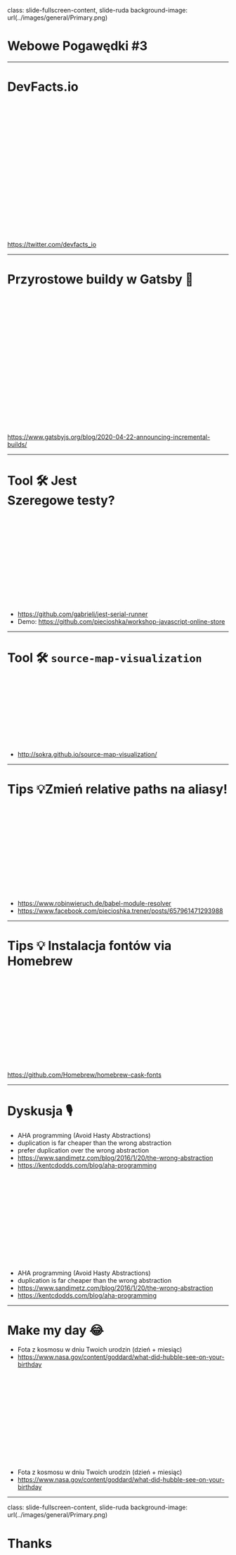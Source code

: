 class: slide-fullscreen-content, slide-ruda
background-image: url(../images/general/Primary.png)

# Webowe Pogawędki #3

---

# DevFacts.io

<div style="height: 300px"></div>

<https://twitter.com/devfacts_io>

---

# Przyrostowe buildy w Gatsby 🎉

<div style="height: 300px"></div>

<https://www.gatsbyjs.org/blog/2020-04-22-announcing-incremental-builds/>

---

# Tool 🛠 Jest<br/>Szeregowe testy?

<div style="height: 200px"></div>

* <https://github.com/gabrieli/jest-serial-runner>
* Demo: <https://github.com/piecioshka/workshop-javascript-online-store>

---

# Tool 🛠 `source-map-visualization`

<div style="height: 150px"></div>

* <http://sokra.github.io/source-map-visualization/>

---

# Tips 💡Zmień relative paths na aliasy!

<div style="height: 200px"></div>

* <https://www.robinwieruch.de/babel-module-resolver>
* <https://www.facebook.com/piecioshka.trener/posts/657961471293988>

---

# Tips 💡 Instalacja fontów via Homebrew

<div style="height: 200px"></div>

<https://github.com/Homebrew/homebrew-cask-fonts>

---

# Dyskusja 🎙
* AHA programming (Avoid Hasty Abstractions)
* duplication is far cheaper than the wrong abstraction
* prefer duplication over the wrong abstraction
* <https://www.sandimetz.com/blog/2016/1/20/the-wrong-abstraction>
* <https://kentcdodds.com/blog/aha-programming>

<div style="height: 200px"></div>

* AHA programming (Avoid Hasty Abstractions)
* duplication is far cheaper than the wrong abstraction
* <https://www.sandimetz.com/blog/2016/1/20/the-wrong-abstraction>
* <https://kentcdodds.com/blog/aha-programming>

---

# Make my day 😂
* Fota z kosmosu w dniu Twoich urodzin (dzień + miesiąc)
* <https://www.nasa.gov/content/goddard/what-did-hubble-see-on-your-birthday>

<div style="height: 200px"></div>

* Fota z kosmosu w dniu Twoich urodzin (dzień + miesiąc)
* <https://www.nasa.gov/content/goddard/what-did-hubble-see-on-your-birthday>

---

class: slide-fullscreen-content, slide-ruda
background-image: url(../images/general/Primary.png)

# Thanks
